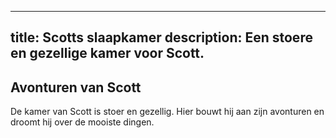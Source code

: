 
---
title: Scotts slaapkamer
description: Een stoere en gezellige kamer voor Scott.
---


## Avonturen van Scott

De kamer van Scott is stoer en gezellig. Hier bouwt hij aan zijn avonturen en droomt hij over de mooiste dingen.

